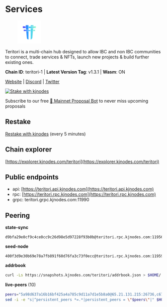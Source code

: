 # Services

<figure><img src="https://raw.githubusercontent.com/kj89/cosmos-images/main/logos/teritori.png" alt=""><figcaption></figcaption></figure>

Teritori is a multi-chain hub designed to allow IBC and non IBC communities  to connect, trade services & NFTs, launch new projects & build further existing ones.

**Chain ID**: teritori-1 | **Latest Version Tag**: v1.3.1 | **Wasm**: ON

[Website](https://teritori.com) | [Discord](https://discord.gg/teritori) | [Twitter](https://twitter.com/TeritoriNetwork)

[![Stake with kjnodes](https://i.ibb.co/cr44Q8j/button-stake-with-kjnodes.png)](https://restake.app/teritori/torivaloper184ln03hkpt75uhrrr26f66kvcqvf4yn4nc2xjm)

Subscribe to our free [🤖 Mainnet Proposal Bot](https://t.me/kjnodes_proposal_bot) to never miss upcoming proposals

## Restake

[Restake with kjnodes](https://restake.app/teritori/torivaloper184ln03hkpt75uhrrr26f66kvcqvf4yn4nc2xjm) (every 5 minutes)
## Chain explorer
[https://explorer.kjnodes.com/teritori](https://explorer.kjnodes.com/teritori)

## Public endpoints

* api: [https://teritori.api.kjnodes.com](https://teritori.api.kjnodes.com)
* rpc: [https://teritori.rpc.kjnodes.com](https://teritori.rpc.kjnodes.com)
* grpc: teritori.grpc.kjnodes.com:11990

## Peering

**state-sync**

```text
d9bfa29e0cf9c4ce0cc9c26d98e5d97228f93b0b@teritori.rpc.kjnodes.com:11956
```

**seed-node**

```text
400f3d9e30b69e78a7fb891f60d76fa3c73f0ecc@teritori.rpc.kjnodes.com:11959
```

**addrbook**
```bash
curl -Ls https://snapshots.kjnodes.com/teritori/addrbook.json > $HOME/.teritorid/config/addrbook.json
```

**live-peers** (10)
```bash
peers="5a98d637a16b16bf425a4a785c9d11a7d1e5b8a0@65.21.131.215:26736,c670830fdf60374f008fa4a4eb851deddcdaef5b@65.109.88.107:46656,1f4e77295379ce0c928502d2b075157a8c8a9e64@51.83.96.150:26642,722b63e6c65628b929f22013dcbcde980210cb44@176.9.127.54:26656,e1b058e5cfa2b836ddaa496b10911da62dcf182e@138.201.8.248:26656,d9bfa29e0cf9c4ce0cc9c26d98e5d97228f93b0b@65.109.88.38:11956,35de81a10ed992e427e6eb1d0d9ec3622d0f37fe@193.70.47.90:15956,8480ce1f929a9410567d315a5b3fc2709c2807a7@93.115.25.106:51656,4b04b3d164dc6dd5bb555a7a106a8d314f30516f@65.21.136.170:53656,3bd3a20d7c8a26a20927289a7a6bffecf71de53e@51.81.155.97:10856"
sed -i -e "s|^persistent_peers *=.*|persistent_peers = \"$peers\"|" $HOME/.teritorid/config/config.toml
```
